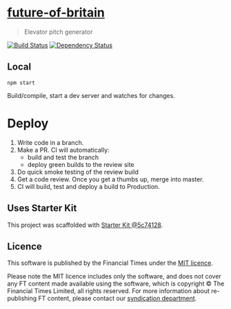# [future-of-britain](https://ig.ft.com/sites/future-of-britain)

> Elevator pitch generator

[![Build Status][circle-image]][circle-url] [![Dependency Status][devdeps-image]][devdeps-url]

## Local

```
npm start
```

Build/compile, start a dev server and watches for changes.

# Deploy

1. Write code in a branch.
2. Make a PR. CI will automatically:
    * build and test the branch
    * deploy green builds to the review site
3. Do quick smoke testing of the review build
4. Get a code review. Once you get a thumbs up, merge into master.
5. CI will build, test and deploy a build to Production.


## Uses Starter Kit

This project was scaffolded with [Starter Kit @5c74128](https://github.com/ft-interactive/starter-kit/tree/5c74128).

## Licence
This software is published by the Financial Times under the [MIT licence](http://opensource.org/licenses/MIT).

Please note the MIT licence includes only the software, and does not cover any FT content made available using the software, which is copyright &copy; The Financial Times Limited, all rights reserved. For more information about re-publishing FT content, please contact our [syndication department](http://syndication.ft.com/).

<!-- badge URLs -->
[circle-url]: https://circleci.com/gh/ft-interactive/future-of-britain
[circle-image]: https://circleci.com/gh/ft-interactive/future-of-britain/tree/master.svg?style=shield

[devdeps-url]: https://david-dm.org/ft-interactive/future-of-britain#info=devDependencies
[devdeps-image]: https://img.shields.io/david/dev/ft-interactive/future-of-britain.svg?style=flat-square
